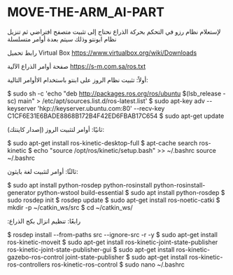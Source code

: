# MOVE-THE-ARM_AI-PART

لإستعلام نظام رزو في التحكم بحركة الذراع نحتاج إلى تثبيت متصفح افتراضي ثم تنزيل نظام ابونتو 
وذلك سيتم بعدة أوامر متسلسلة 

رابط تحميل Virtual Box
https://www.virtualbox.org/wiki/Downloads


صفحة أوامر الذراع الآلية
https://s-m.com.sa/ros.txt


أولاً: تثبيت نظام الروز على ابنتو باستخدام الاأوامر التالية:

$ sudo sh -c 'echo "deb http://packages.ros.org/ros/ubuntu $(lsb_release -sc) main" > /etc/apt/sources.list.d/ros-latest.list'
$ sudo apt-key adv --keyserver 'hkp://keyserver.ubuntu.com:80' --recv-key C1CF6E31E6BADE8868B172B4F42ED6FBAB17C654
$ sudo apt-get update


ثانيًا: أوامر لتثبيت الروز (إصدار كاينتك):

$ sudo apt-get install ros-kinetic-desktop-full
$ apt-cache search ros-kinetic
$ echo "source /opt/ros/kinetic/setup.bash" >> ~/.bashrc
source ~/.bashrc


ثالثًا: أوامر لتثبيت لغة بايثون:

$ sudo apt install python-rosdep python-rosinstall python-rosinstall-generator python-wstool build-essential
$ sudo apt install python-rosdep
$ sudo rosdep init
$ rosdep update
$ sudo apt-get install ros-noetic-catki
$ mkdir -p ~/catkin_ws/src
$ cd ~/catkin_ws/


:رابعًا: تنظيم انزال بكج الذراع 

$ rosdep install --from-paths src --ignore-src -r -y
$ sudo apt-get install ros-kinetic-moveit
$ sudo apt-get install ros-kinetic-joint-state-publisher ros-kinetic-joint-state-publisher-gui
$ sudo apt-get install ros-kinetic-gazebo-ros-control joint-state-publisher
$ sudo apt-get install ros-kinetic-ros-controllers ros-kinetic-ros-control
$ sudo nano ~/.bashrc
